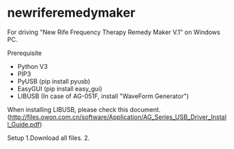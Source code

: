 # newriferemedymaker
For driving "New Rife Frequency Therapy Remedy Maker V.1" on Windows PC.

Prerequisite

- Python V3
- PIP3
- PyUSB (pip install pyusb)
- EasyGUI (pip install easy_gui)
- LIBUSB (In case of AG-051F, install "WaveForm Generator")

When installing LIBUSB, please check this document.(http://files.owon.com.cn/software/Application/AG_Series_USB_Driver_Install_Guide.pdf)

Setup
1.Download all files.
2.

